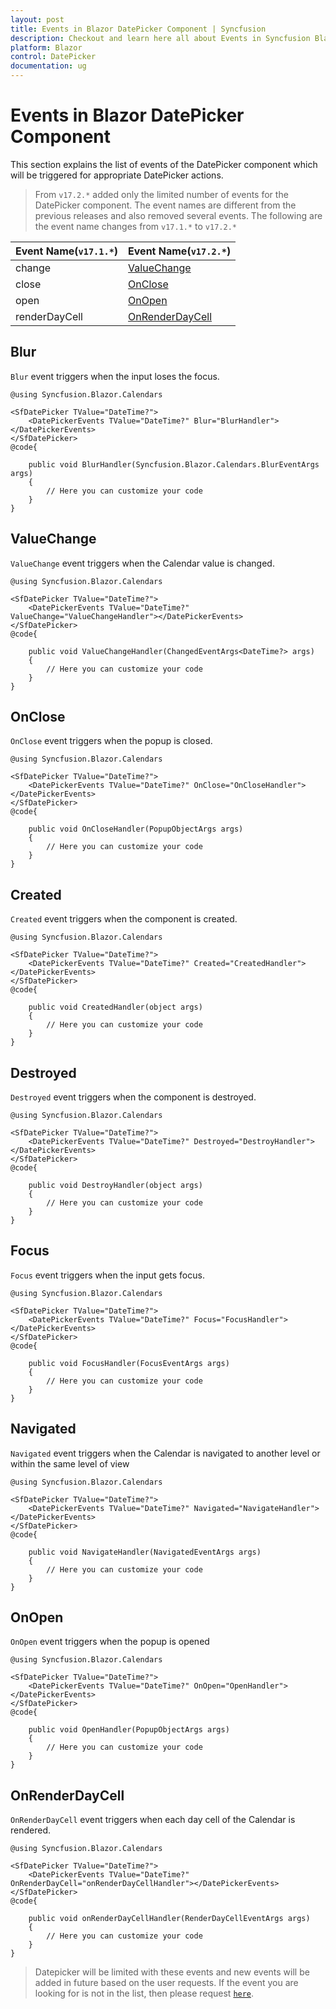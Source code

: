 ```yaml
---
layout: post
title: Events in Blazor DatePicker Component | Syncfusion
description: Checkout and learn here all about Events in Syncfusion Blazor DatePicker component and much more details.
platform: Blazor
control: DatePicker
documentation: ug
---
```


# Events in Blazor DatePicker Component

This section explains the list of events of the DatePicker component which will be
triggered for appropriate DatePicker actions.

> From `v17.2.*` added only the limited number of events for the DatePicker component. The event names are different from the previous releases and also removed several events. The following are the event name changes from `v17.1.*` to `v17.2.*`

Event Name(`v17.1.*`) |Event Name(`v17.2.*`)
-----|-----
change |[ValueChange](events/#valuechange)
close |[OnClose](events/#onclose)
open |[OnOpen](events/#onopen)
renderDayCell |[OnRenderDayCell](events/#onrenderdaycell)

## Blur

`Blur` event triggers when the input loses the focus.

```cshtml
@using Syncfusion.Blazor.Calendars

<SfDatePicker TValue="DateTime?">
    <DatePickerEvents TValue="DateTime?" Blur="BlurHandler"></DatePickerEvents>
</SfDatePicker>
@code{

    public void BlurHandler(Syncfusion.Blazor.Calendars.BlurEventArgs args)
    {
        // Here you can customize your code
    }
}
```

## ValueChange

`ValueChange` event triggers when the Calendar value is changed.

```cshtml
@using Syncfusion.Blazor.Calendars

<SfDatePicker TValue="DateTime?">
    <DatePickerEvents TValue="DateTime?" ValueChange="ValueChangeHandler"></DatePickerEvents>
</SfDatePicker>
@code{

    public void ValueChangeHandler(ChangedEventArgs<DateTime?> args)
    {
        // Here you can customize your code
    }
}
```

## OnClose

`OnClose` event triggers when the popup is closed.

```cshtml
@using Syncfusion.Blazor.Calendars

<SfDatePicker TValue="DateTime?">
    <DatePickerEvents TValue="DateTime?" OnClose="OnCloseHandler"></DatePickerEvents>
</SfDatePicker>
@code{

    public void OnCloseHandler(PopupObjectArgs args)
    {
        // Here you can customize your code
    }
}
```

## Created

`Created` event triggers when the component is created.

```cshtml
@using Syncfusion.Blazor.Calendars

<SfDatePicker TValue="DateTime?">
    <DatePickerEvents TValue="DateTime?" Created="CreatedHandler"></DatePickerEvents>
</SfDatePicker>
@code{

    public void CreatedHandler(object args)
    {
        // Here you can customize your code
    }
}
```

## Destroyed

`Destroyed` event triggers when the component is destroyed.

```cshtml
@using Syncfusion.Blazor.Calendars

<SfDatePicker TValue="DateTime?">
    <DatePickerEvents TValue="DateTime?" Destroyed="DestroyHandler"></DatePickerEvents>
</SfDatePicker>
@code{

    public void DestroyHandler(object args)
    {
        // Here you can customize your code
    }
}
```

## Focus

`Focus` event triggers when the input gets focus.

```cshtml
@using Syncfusion.Blazor.Calendars

<SfDatePicker TValue="DateTime?">
    <DatePickerEvents TValue="DateTime?" Focus="FocusHandler"></DatePickerEvents>
</SfDatePicker>
@code{

    public void FocusHandler(FocusEventArgs args)
    {
        // Here you can customize your code
    }
}
```

## Navigated

`Navigated` event triggers when the Calendar is navigated to another level or within the same level of view

```cshtml
@using Syncfusion.Blazor.Calendars

<SfDatePicker TValue="DateTime?">
    <DatePickerEvents TValue="DateTime?" Navigated="NavigateHandler"></DatePickerEvents>
</SfDatePicker>
@code{

    public void NavigateHandler(NavigatedEventArgs args)
    {
        // Here you can customize your code
    }
}
```

## OnOpen

`OnOpen` event triggers when the popup is opened

```cshtml
@using Syncfusion.Blazor.Calendars

<SfDatePicker TValue="DateTime?">
    <DatePickerEvents TValue="DateTime?" OnOpen="OpenHandler"></DatePickerEvents>
</SfDatePicker>
@code{

    public void OpenHandler(PopupObjectArgs args)
    {
        // Here you can customize your code
    }
}
```

## OnRenderDayCell

`OnRenderDayCell` event triggers when each day cell of the Calendar is rendered.

```cshtml
@using Syncfusion.Blazor.Calendars

<SfDatePicker TValue="DateTime?">
    <DatePickerEvents TValue="DateTime?" OnRenderDayCell="onRenderDayCellHandler"></DatePickerEvents>
</SfDatePicker>
@code{

    public void onRenderDayCellHandler(RenderDayCellEventArgs args)
    {
        // Here you can customize your code
    }
}
```

> Datepicker will be limited with these events and new events will be added in future based on the user requests. If the event you are looking for is not in the list, then please request [`here`](https://www.syncfusion.com/feedback/blazor-components).